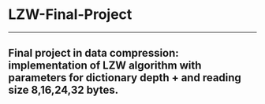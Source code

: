 ﻿#                                                             LZW-Final-Project
------------------------------------------------------------------------------------------------------------------------------------------- 
Final project in data compression: implementation of LZW algorithm with parameters for dictionary depth + and reading size 8,16,24,32 bytes.
------------------------------------------------------------------------------------------------------------------------------------------- 
